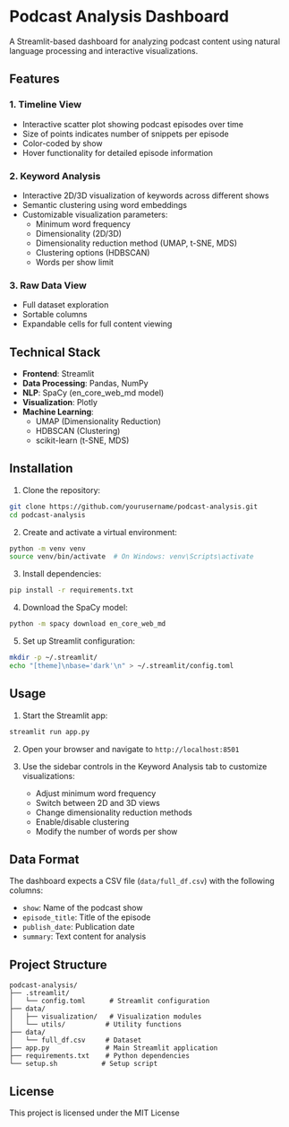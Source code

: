 # Podcast Analysis Dashboard

A Streamlit-based dashboard for analyzing podcast content using natural language processing and interactive visualizations.

## Features

### 1. Timeline View
- Interactive scatter plot showing podcast episodes over time
- Size of points indicates number of snippets per episode
- Color-coded by show
- Hover functionality for detailed episode information

### 2. Keyword Analysis
- Interactive 2D/3D visualization of keywords across different shows
- Semantic clustering using word embeddings
- Customizable visualization parameters:
  - Minimum word frequency
  - Dimensionality (2D/3D)
  - Dimensionality reduction method (UMAP, t-SNE, MDS)
  - Clustering options (HDBSCAN)
  - Words per show limit

### 3. Raw Data View
- Full dataset exploration
- Sortable columns
- Expandable cells for full content viewing

## Technical Stack

- **Frontend**: Streamlit
- **Data Processing**: Pandas, NumPy
- **NLP**: SpaCy (en_core_web_md model)
- **Visualization**: Plotly
- **Machine Learning**: 
  - UMAP (Dimensionality Reduction)
  - HDBSCAN (Clustering)
  - scikit-learn (t-SNE, MDS)

## Installation

1. Clone the repository:
```bash
git clone https://github.com/yourusername/podcast-analysis.git
cd podcast-analysis
```

2. Create and activate a virtual environment:
```bash
python -m venv venv
source venv/bin/activate  # On Windows: venv\Scripts\activate
```

3. Install dependencies:
```bash
pip install -r requirements.txt
```

4. Download the SpaCy model:
```bash
python -m spacy download en_core_web_md
```

5. Set up Streamlit configuration:
```bash
mkdir -p ~/.streamlit/
echo "[theme]\nbase='dark'\n" > ~/.streamlit/config.toml
```

## Usage

1. Start the Streamlit app:
```bash
streamlit run app.py
```

2. Open your browser and navigate to `http://localhost:8501`

3. Use the sidebar controls in the Keyword Analysis tab to customize visualizations:
   - Adjust minimum word frequency
   - Switch between 2D and 3D views
   - Change dimensionality reduction methods
   - Enable/disable clustering
   - Modify the number of words per show

## Data Format

The dashboard expects a CSV file (`data/full_df.csv`) with the following columns:
- `show`: Name of the podcast show
- `episode_title`: Title of the episode
- `publish_date`: Publication date
- `summary`: Text content for analysis

## Project Structure

```
podcast-analysis/
├── .streamlit/
│   └── config.toml      # Streamlit configuration
├── data/
│   ├── visualization/   # Visualization modules
│   └── utils/          # Utility functions
├── data/
│   └── full_df.csv     # Dataset
├── app.py              # Main Streamlit application
├── requirements.txt    # Python dependencies
└── setup.sh           # Setup script
```


## License

This project is licensed under the MIT License 